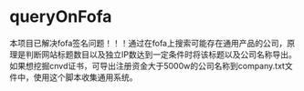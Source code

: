 # queryOnFofa
本项目已解决fofa签名问题！！！通过在fofa上搜索可能存在通用产品的公司，原理是判断网站标题数目以及独立IP数达到一定条件时将该标题以及公司名称导出。 如果想挖掘cnvd证书，可导出注册资金大于5000w的公司名称到company.txt文件中，使用这个脚本收集通用系统。
